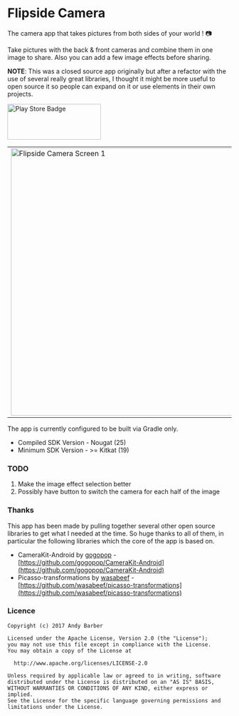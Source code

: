 # Flipside Camera

The camera app that takes pictures from both sides of your world ! :camera:

Take pictures with the back & front cameras  and combine them in one image to share.  Also you can add a few image effects before sharing.


**NOTE**: This was a closed source app originally but after a refactor with the use of several really great libraries, I thought it might be
more useful to open source it so people can expand on it or use elements in their own projects.

<p>
<a href="https://play.google.com/store/apps/details?id=com.sixteenplusfour.android.flipsidecamera"><img src="https://github.com/andyb129/FlipsideCamera/blob/master/screenshots%2Fgoogle_play_badge.png" height="80" width="210" alt="Play Store Badge"/></a>
</p>
<p>
<table border="0">
<tr>
<td>
<img src="https://github.com/andyb129/FlipsideCameras/blob/master/screenshots/flipside_camera_screen_1.png" height="600" alt="Flipside Camera Screen 1"/>
</td>
<td>
<img src="https://github.com/andyb129/FlipsideCameras/blob/master/screenshots/flipside_camera_screen_2.png" height="600" alt="Flipside Camera Screen 2"/>
</td>
<td>
<img src="https://github.com/andyb129/FlipsideCameras/blob/master/screenshots/flipside_camera_screen_3.png" height="600" alt="Flipside Camera Screen 3"/>
</td>
</tr>
</table>
</p>
  
<!--![optional caption text](screenshots/flipside_camera_view_anim.gif)-->

The app is currently configured to be built via Gradle only.

* Compiled SDK Version      - Nougat (25)
* Minimum SDK Version       - >= Kitkat (19)

### TODO
1. Make the image effect selection better
2. Possibly have button to switch the camera for each half of the image

### Thanks

This app has been made by pulling together several other open source libraries to get what I needed at the time. So huge thanks to all of them, in particular the following libraries which the core of the app is based on.

* CameraKit-Android by [gogopop](https://github.com/gogopop) - [https://github.com/gogopop/CameraKit-Android](https://github.com/gogopop/CameraKit-Android)
* Picasso-transformations by [wasabeef](https://github.com/wasabeef) - [https://github.com/wasabeef/picasso-transformations](https://github.com/wasabeef/picasso-transformations)

### Licence
```
Copyright (c) 2017 Andy Barber

Licensed under the Apache License, Version 2.0 (the "License");
you may not use this file except in compliance with the License.
You may obtain a copy of the License at

  http://www.apache.org/licenses/LICENSE-2.0

Unless required by applicable law or agreed to in writing, software
distributed under the License is distributed on an "AS IS" BASIS,
WITHOUT WARRANTIES OR CONDITIONS OF ANY KIND, either express or implied.
See the License for the specific language governing permissions and
limitations under the License.
```
